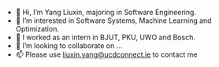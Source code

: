 - 👋 Hi, I’m Yang Liuxin, majoring in Software Engineering.
- 👀 I’m interested in Software Systems, Machine Learning and Optimization.
- 🌱 I worked as an intern in BJUT, PKU, UWO and Bosch.
- 💞️ I’m looking to collaborate on ...
- 📫 Please use liuxin.yang@ucdconnect.ie to contact me

<!---
yangliuxin-nn/yangliuxin-nn is a ✨ special ✨ repository because its `README.md` (this file) appears on your GitHub profile.
You can click the Preview link to take a look at your changes.
--->
